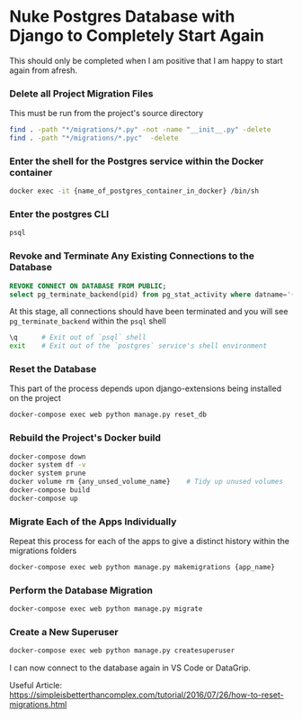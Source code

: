 # Nuke Postgres Database with Django to Completely Start Again

This should only be completed when I am positive that I am happy to start again from afresh.

### Delete all Project Migration Files

This must be run from the project's source directory

```sh
find . -path "*/migrations/*.py" -not -name "__init__.py" -delete
find . -path "*/migrations/*.pyc"  -delete
```

### Enter the shell for the Postgres service within the Docker container

```sh
docker exec -it {name_of_postgres_container_in_docker} /bin/sh
```

### Enter the postgres CLI

```sh
psql
```

### Revoke and Terminate Any Existing Connections to the Database

```sql
REVOKE CONNECT ON DATABASE FROM PUBLIC;
select pg_terminate_backend(pid) from pg_stat_activity where datname='{name_of_database}';
```

At this stage, all connections should have been terminated and you will see `pg_terminate_backend` within the `psql` shell

```sh
\q      # Exit out of `psql` shell
exit    # Exit out of the `postgres` service's shell environment
```

### Reset the Database

This part of the process depends upon django-extensions being installed on the project

```sh
docker-compose exec web python manage.py reset_db
```

### Rebuild the Project's Docker build

```sh
docker-compose down
docker system df -v
docker system prune
docker volume rm {any_unsed_volume_name}    # Tidy up unused volumes
docker-compose build
docker-compose up
```

### Migrate Each of the Apps Individually

Repeat this process for each of the apps to give a distinct history within the migrations folders

```sh
docker-compose exec web python manage.py makemigrations {app_name}
```

### Perform the Database Migration

```sh
docker-compose exec web python manage.py migrate
```

### Create a New Superuser

```sh
docker-compose exec web python manage.py createsuperuser
```

I can now connect to the database again in VS Code or DataGrip.

Useful Article: <https://simpleisbetterthancomplex.com/tutorial/2016/07/26/how-to-reset-migrations.html>
